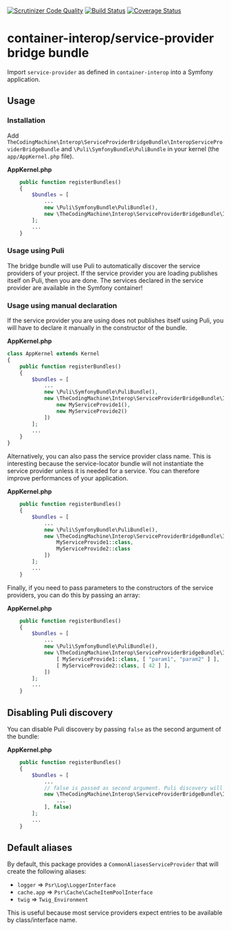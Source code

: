 [![Scrutinizer Code Quality](https://scrutinizer-ci.com/g/thecodingmachine/service-provider-bridge-bundle/badges/quality-score.png?b=1.0)](https://scrutinizer-ci.com/g/thecodingmachine/service-provider-bridge-bundle/?branch=1.0)
[![Build Status](https://travis-ci.org/thecodingmachine/service-provider-bridge-bundle.svg?branch=1.0)](https://travis-ci.org/thecodingmachine/service-provider-bridge-bundle)
[![Coverage Status](https://coveralls.io/repos/thecodingmachine/service-provider-bridge-bundle/badge.svg?branch=1.0&service=github)](https://coveralls.io/github/thecodingmachine/service-provider-bridge-bundle?branch=1.0)


# container-interop/service-provider bridge bundle

Import `service-provider` as defined in `container-interop` into a Symfony application.

## Usage

### Installation

Add `TheCodingMachine\Interop\ServiceProviderBridgeBundle\InteropServiceProviderBridgeBundle` and `\Puli\SymfonyBundle\PuliBundle` in your kernel (the `app/AppKernel.php` file).

**AppKernel.php**
```php
    public function registerBundles()
    {
        $bundles = [
            ...
            new \Puli\SymfonyBundle\PuliBundle(),
            new \TheCodingMachine\Interop\ServiceProviderBridgeBundle\InteropServiceProviderBridgeBundle()
        ];
        ...
    }
```


### Usage using Puli

The bridge bundle will use Puli to automatically discover the service providers of your project. If the service provider you are loading publishes itself
on Puli, then you are done. The services declared in the service provider are available in the Symfony container!

### Usage using manual declaration
 
If the service provider you are using does not publishes itself using Puli, you will have to declare it manually in the constructor of the bundle.

**AppKernel.php**
```php
class AppKernel extends Kernel
{
    public function registerBundles()
    {
        $bundles = [
            ...
            new \Puli\SymfonyBundle\PuliBundle(),
            new \TheCodingMachine\Interop\ServiceProviderBridgeBundle\InteropServiceProviderBridgeBundle([
                new MyServiceProvide1(),
                new MyServiceProvide2()
            ])
        ];
        ...
    }
}
```

Alternatively, you can also pass the service provider class name. This is interesting because the service-locator bundle will not instantiate the service provider unless it is needed for a service.
You can therefore improve performances of your application.

**AppKernel.php**
```php
    public function registerBundles()
    {
        $bundles = [
            ...
            new \Puli\SymfonyBundle\PuliBundle(),
            new \TheCodingMachine\Interop\ServiceProviderBridgeBundle\InteropServiceProviderBridgeBundle([
                MyServiceProvide1::class,
                MyServiceProvide2::class
            ])
        ];
        ...
    }
```

Finally, if you need to pass parameters to the constructors of the service providers, you can do this by passing an array:

**AppKernel.php**
```php
    public function registerBundles()
    {
        $bundles = [
            ...
            new \Puli\SymfonyBundle\PuliBundle(),
            new \TheCodingMachine\Interop\ServiceProviderBridgeBundle\InteropServiceProviderBridgeBundle([
                [ MyServiceProvide1::class, [ "param1", "param2" ] ],
                [ MyServiceProvide2::class, [ 42 ] ],
            ])
        ];
        ...
    }
```

## Disabling Puli discovery

You can disable Puli discovery by passing `false` as the second argument of the bundle:

**AppKernel.php**
```php
    public function registerBundles()
    {
        $bundles = [
            ...
            // false is passed as second argument. Puli discovery will be disabled.
            new \TheCodingMachine\Interop\ServiceProviderBridgeBundle\InteropServiceProviderBridgeBundle([
                ...
            ], false)
        ];
        ...
    }
```

## Default aliases

By default, this package provides a `CommonAliasesServiceProvider` that will create the following aliases:

- `logger` => `Psr\Log\LoggerInterface`
- `cache.app` => `Psr\Cache\CacheItemPoolInterface`
- `twig` => `Twig_Environment`

This is useful because most service providers expect entries to be available by class/interface name.
